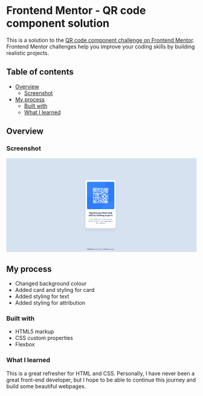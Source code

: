# Frontend Mentor - QR code component solution

This is a solution to the [QR code component challenge on Frontend Mentor](https://www.frontendmentor.io/challenges/qr-code-component-iux_sIO_H). Frontend Mentor challenges help you improve your coding skills by building realistic projects. 

## Table of contents

- [Overview](#overview)
  - [Screenshot](#screenshot)
- [My process](#my-process)
  - [Built with](#built-with)
  - [What I learned](#what-i-learned)


## Overview

### Screenshot

![](./screenshot.png)

## My process
- Changed background colour
- Added card and styling for card
- Added styling for text
- Added styling for attribution

### Built with
- HTML5 markup
- CSS custom properties
- Flexbox

### What I learned

This is a great refresher for HTML and CSS. Personally, I have never been a great front-end developer, but I hope to be able to continue this journey and build some beautiful webpages.
